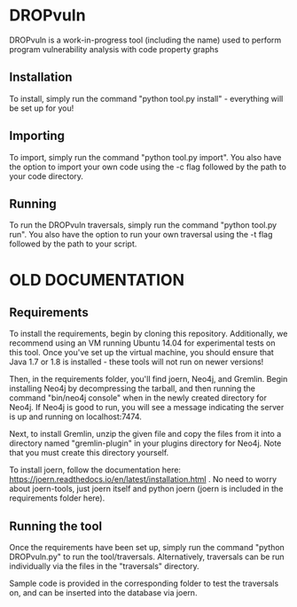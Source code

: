 # DROPvuln
DROPvuln is a work-in-progress tool (including the name) used to perform program vulnerability analysis with code property graphs

## Installation
To install, simply run the command "python tool.py install" - everything will be set up for you!

## Importing
To import, simply run the command "python tool.py import". You also have the option to import your own code using the -c flag followed by the path to your code directory.

## Running
To run the DROPvuln traversals, simply run the command "python tool.py run". You also have the option to run your own traversal using the -t flag followed by the path to your script.




# OLD DOCUMENTATION

## Requirements
To install the requirements, begin by cloning this repository. Additionally, we recommend using an VM running Ubuntu 14.04 for experimental tests on this tool. Once you've set up the virtual machine, you should ensure that Java 1.7 or 1.8 is installed - these tools will not run on newer versions!

Then, in the requirements folder, you'll find joern, Neo4j, and Gremlin. Begin installing Neo4j by decompressing the tarball, and then running the command "bin/neo4j console" when in the newly created directory for Neo4j. If Neo4j is good to run, you will see a message indicating the server is up and running on localhost:7474. 

Next, to install Gremlin, unzip the given file and copy the files from it into a directory named "gremlin-plugin" in your plugins directory for Neo4j. Note that you must create this directory yourself.

To install joern, follow the documentation here: https://joern.readthedocs.io/en/latest/installation.html . No need to worry about joern-tools, just joern itself and python joern (joern is included in the requirements folder here).

## Running the tool
Once the requirements have been set up, simply run the command "python DROPvuln.py" to run the tool/traversals. Alternatively, traversals can be run individually via the files in the "traversals" directory. 

Sample code is provided in the corresponding folder to test the traversals on, and can be inserted into the database via joern.
